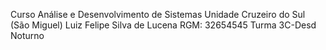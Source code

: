 Curso Análise e Desenvolvimento de Sistemas Unidade Cruzeiro do Sul (São Miguel)
Luiz Felipe Silva de Lucena RGM: 32654545 Turma 3C-Desd Noturno
